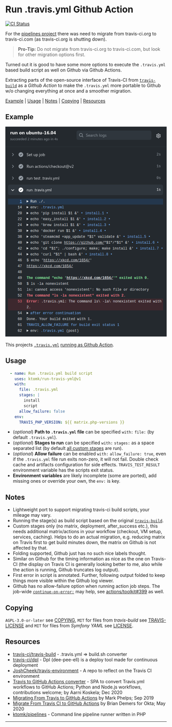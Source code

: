 # Run .travis.yml Github Action

[![CI Status][badge.svg]](https://github.com/ktomk/run-travis-yml/actions)

For the [pipelines project][p] there was need to migrate from travis-ci.org
to travis-ci.com (as travis-ci.org is shutting down).

> **Pro-Tip:** Do not migrate from travis-ci.org to travis-ci.com, but
> look for other migration options first.

Turned out it is good to have some more options to execute the `.travis.yml`
based build script as well on Github via Github Actions.

Extracting parts of the open-source interface of Travis-CI from
[`travis-build`][TRAVIS-BUILD] as a *Github Action* to make the
`.travis.yml` more portable to Github w/o changing everything at once
and a smoother migration.

[Example](#example)
| [Usage](#usage)
| [Notes](#notes)
| [Copying](#copying)
| [Resources](#resources)

## Example

[![Image of Yaktocat](run-travis-yml.png)][example]

This projects [`.travis.yml`](.travis.yml) [running as Github Action][example].

<!-- FIXME(tk) stale link, gone after 90 days from 2020-12-12 due to log retention -->
[example]: https://github.com/ktomk/run-travis-yml/runs/1540760369?check_suite_focus=true#step:4:1

## Usage

```yaml
  - name: Run .travis.yml build script
    uses: ktomk/run-travis-yml@v1
    with:
      file: .travis.yml
      stages: |
        install
        script
      allow_failure: false
    env:
      TRAVIS_PHP_VERSION: ${{ matrix.php-versions }}
```

* (*optional*) **Path to `.travis.yml` file** can be specified `with:` `file:`
  (by default `.travis.yml`).
* (*optional*) **Stages to run** can be specified `with:` `stages:` as a space
  separated list (by default [all custom stages][acs] are run).
* (*optional*) **Allow failure** can be enabled `with:` `allow_failure: true`,
  even if the `.travis.yml` file run exits non-zero, it will not fail.
  Double check cache and artifacts configuration for side effects.
  `TRAVIS_TEST_RESULT` environment variable has the scripts exit status.
* **Environment variables** are likely incomplete (some are ported), add
  missing ones or override your own, the `env:` is key.

## Notes
* Lightweight port to support migrating travis-ci build scripts, your
  mileage may vary.
* Running the stage(s) as build script based on the original
  [`travis-build`][TRAVIS-BUILD].
* Custom stages only (no matrix, deployment, after_success etc.), this needs
  additional matrix/actions in your workflow (checkout, VM setup, services,
  caching). Helps to do an actual migration, e.g. reducing matrix on Travis
  first to get build minutes down, the matrix on Github is not affected by
  that.
* Folding supported, Github just has no such nice labels thought.
* Similar on Github for the timing information as nice as the
  one on Travis-CI (the display on Travis CI is generally looking better to
  me, also while the action is running, Github truncates log output).
* First error in script is annotated. Further, following output folded to
  keep things more visible within the Github log viewer.
* Github has no allow-failure option when running action job steps. The
  job-wide [`continue-on-error:`][coe] may help, see
  [actions/toolkit#399][at-399] as well.

## Copying
`AGPL-3.0-or-later` see [COPYING], `MIT` for files from *travis-build* see
[TRAVIS-LICENSE] and `MIT` for files from *Symfony YAML* see [LICENSE].

## Resources
* [travis-ci/travis-build][TRAVIS-BUILD] - .travis.yml => build.sh converter
* [travis-ci/dpl](https://github.com/travis-ci/dpl) - Dpl (dee-pee-ell) is
  a deploy tool made for continuous deployment
* [JoshCheek/travis-environment](https://github.com/JoshCheek/travis-environment
  ) - A repo to reflect on the Travis CI environment
* [Travis to GitHub Actions converter](https://akx.github.io/travis-to-github-actions/
  ) - SPA to convert Travis.yml workflows to GitHub Actions; Python and
  Node.js workflows, contributions welcome; by Aarni Koskela; Dec 2020
* [Migrating From Travis to GitHub Actions](https://markphelps.me/2019/09/migrating-from-travis-to-github-actions/)
  by Mark Phelps; Sep 2019
* [Migrate From Travis CI to GitHub Actions](https://developer.okta.com/blog/2020/05/18/travis-ci-to-github-actions)
  by Brian Demers for Okta; May 2020
* [ktomk/pipelines](https://github.com/ktomk/pipelines) - Command line
  pipeline runner written in PHP

---
[COPYING]: COPYING
[LICENSE]: lib/ktomk/symfony-yaml/Symfony/Component/Yaml/LICENSE
[TRAVIS-LICENSE]: lib/template/TRAVIS-LICENSE
[TRAVIS-BUILD]: https://github.com/travis-ci/travis-build
[acs]: https://github.com/travis-ci/travis-build/blob/master/lib/travis/build/stages.rb#L12-L65
[at-399]: https://github.com/actions/toolkit/issues/399
[badge.svg]: https://github.com/ktomk/run-travis-yml/workflows/CI/badge.svg
[coe]: https://docs.github.com/en/free-pro-team@latest/actions/reference/workflow-syntax-for-github-actions#jobsjob_idcontinue-on-error
[p]: https://github.com/ktomk/pipelines
